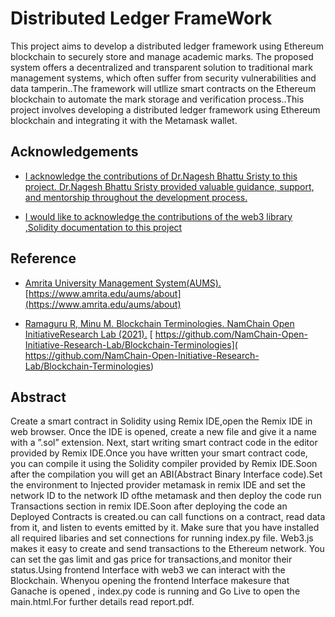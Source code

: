 
#       Distributed Ledger FrameWork

 This project aims to develop a distributed ledger framework using Ethereum blockchain to securely store and
manage academic marks. The proposed system offers a decentralized and transparent solution to traditional mark
management systems, which often suffer from security vulnerabilities and data tamperin..The framework will utllize smart contracts on the Ethereum blockchain to automate the mark storage and verification process..This project involves developing a distributed ledger framework using Ethereum blockchain and integrating it with the Metamask
wallet. 



## Acknowledgements

 - [I acknowledge the contributions of Dr.Nagesh Bhattu Sristy to this project. Dr.Nagesh Bhattu Sristy provided valuable guidance, support, and mentorship throughout the development process.](https://awesomeopensource.com/project/elangosundar/awesome-README-templates)
  
 - [I would like to acknowledge the contributions of the web3 library ,Solidity documentation to this project](https://bulldogjob.com/news/449-how-to-write-a-good-readme-for-your-github-project)



##  Reference

 - [Amrita University Management System(AUMS). ](https://awesomeopensource.com/project/elangosundar/awesome-README-templates)
 [https://www.amrita.edu/aums/about](https://www.amrita.edu/aums/about)
  
 - [Ramaguru R, Minu M. Blockchain Terminologies. NamChain Open InitiativeResearch Lab (2021).](https://bulldogjob.com/news/449-how-to-write-a-good-readme-for-your-github-project)
 [ https://github.com/NamChain-Open-Initiative-Research-Lab/Blockchain-Terminologies]( https://github.com/NamChain-Open-Initiative-Research-Lab/Blockchain-Terminologies)


## Abstract

 Create a smart contract in Solidity using Remix IDE,open the Remix IDE in web browser. Once the IDE is opened,
create a new file and give it a name with a ”.sol” extension. Next, start writing smart contract code in the editor
provided by Remix IDE.Once you have written your smart contract code, you can compile it using the Solidity
compiler provided by Remix IDE.Soon after the compilation you will get an ABI(Abstract Binary Interface code).Set the environment to Injected provider metamask in remix IDE and set the network ID to the network ID ofthe metamask and then deploy the code run Transactions section in remix IDE.Soon after deploying the code an Deployed Contracts is created.ou can call functions on a contract, read data from it, and listen to events emitted by it. Make sure that you have installed all required libaries and set connections for running index.py file. Web3.js makes it easy to create and send transactions to the Ethereum network. You can set the gas
limit and gas price for transactions,and monitor their status.Using frontend Interface with web3 we can interact with
the Blockchain. Whenyou opening the frontend Interface makesure that Ganache is opened , index.py code is running and Go Live to open the main.html.For further details read report.pdf.

